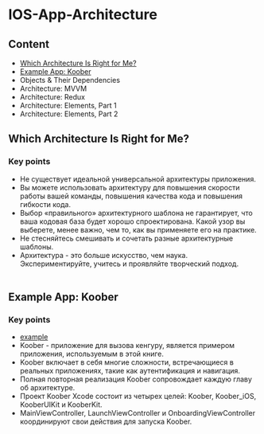 # IOS-App-Architecture
## Content
- [Which Architecture Is Right for Me?](https://github.com/egorskikh/IOS-App-Architecture#which-architecture-is-right-for-me)
- [Example App: Koober](https://github.com/egorskikh/IOS-App-Architecture#example-app-koober)
- Objects & Their Dependencies
- Architecture: MVVM
- Architecture: Redux
- Architecture: Elements, Part 1
- Architecture: Elements, Part 2

## Which Architecture Is Right for Me?
### Key points
- Не существует идеальной универсальной архитектуры приложения.
- Вы можете использовать архитектуру для повышения скорости работы вашей команды, повышения качества кода и повышения гибкости кода.
- Выбор «правильного» архитектурного шаблона не гарантирует, что ваша кодовая база будет хорошо спроектирована. Какой узор вы выберете, менее важно, чем то, как вы применяете его на практике.
- Не стесняйтесь смешивать и сочетать разные архитектурные шаблоны.
- Архитектура - это больше искусство, чем наука. Экспериментируйте, учитесь и проявляйте творческий подход.
<br> </br>
## Example App: Koober
### Key points
- [example](https://github.com/egorskikh/IOS-App-Architecture/tree/main/example-app/KooberApp)
- Koober - приложение для вызова кенгуру, является примером приложения, используемым в этой книге.
- Koober включает в себя многие сложности, встречающиеся в реальных приложениях, такие как аутентификация и навигация.
- Полная повторная реализация Koober сопровождает каждую главу об архитектуре.
- Проект Koober Xcode состоит из четырех целей: Koober, Koober_iOS, KooberUIKit и KooberKit.
- MainViewController, LaunchViewController и OnboardingViewController координируют свои действия для запуска Koober.
<br> </br>